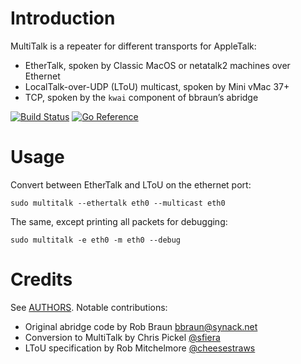 # Introduction

MultiTalk is a repeater for different transports for AppleTalk:
* EtherTalk, spoken by Classic MacOS or netatalk2 machines over Ethernet
* LocalTalk-over-UDP (LToU) multicast, spoken by Mini vMac 37+
* TCP, spoken by the `kwai` component of bbraun’s abridge

[![Build Status](https://cloud.drone.io/api/badges/sfiera/multitalk/status.svg)](https://cloud.drone.io/sfiera/multitalk) [![Go Reference](https://pkg.go.dev/badge/github.com/sfiera/multitalk/pkg.svg)](https://pkg.go.dev/github.com/sfiera/multitalk/pkg)

# Usage

Convert between EtherTalk and LToU on the ethernet port:

    sudo multitalk --ethertalk eth0 --multicast eth0

The same, except printing all packets for debugging:

    sudo multitalk -e eth0 -m eth0 --debug

# Credits

See [AUTHORS](AUTHORS). Notable contributions:

* Original abridge code by Rob Braun <bbraun@synack.net>
* Conversion to MultiTalk by Chris Pickel [@sfiera](https://github.com/sfiera)
* LToU specification by Rob Mitchelmore [@cheesestraws](https://github.com/cheesestraws)
